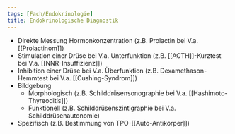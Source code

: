 ```yaml
---
tags: [Fach/Endokrinologie]
title: Endokrinologische Diagnostik
---
```

- Direkte Messung Hormonkonzentration (z.B. Prolactin bei V.a. [[Prolactinom]])
- Stimulation einer Drüse bei V.a. Unterfunktion (z.B. [[ACTH]]-Kurztest bei V.a. [[NNR-Insuffizienz]])
- Inhibition einer Drüse bei V.a. Überfunktion (z.B. Dexamethason-Hemmtest bei V.a. [[Cushing-Syndrom]])
- Bildgebung
	- Morphologisch (z.B. Schilddrüsensonographie bei V.a. [[Hashimoto-Thyreoditis]])
	- Funktionell (z.B. Schilddrüsenszintigraphie bei V.a. Schilddrüsenautonomie)
- Spezifisch (z.B. Bestimmung von TPO-[[Auto-Antikörper]])